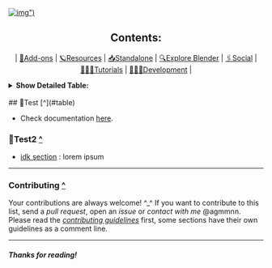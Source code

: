 [![img](https://www.mysmartgroup.co.uk/wp-content/uploads/2017/04/header-bg-test.png)")](#table)


<a name="table"></a>

<div align="center">
    <h2>Contents:</h2>
    <p>| <a href="#Add-ons-">🔮Add-ons</a> | <a href="#-">🪐Resources</a> | <a
            href="#Standalone-">📥Standalone</a> | <a href="#-">🔍Explore Blender</a> | <a
            href="#Social-">🖇Social</a> | <a href="#-">👩🏻‍🏫Tutorials</a> | <a
            href="#Development-">👩🏽‍💻Development</a> |</p>
</div>

<details><summary><b>Show Detailed Table:</b></summary>
<ul>
    <li><a href="#Add-ons-">🔮Add-ons</a>
        <ul>
            <li><a href="#-">🌊</a></li>           
        </ul>
    </li>
    </ul>
</details>
<br>
  ## 🔮Test [^](#table)

-   Check documentation [here](https://github.com/timveur).

### 🌊Test2 [^](#table)

-   [idk section](https://github.com/timveur) : lorem ipsum 

---

### Contributing [^](#table)

Your contributions are always welcome! ^\_^ If you want to contribute to this list, send a _pull request_, open an _issue_ or _contact with me_ @agmmnn. Please read the _[contributing guidelines](https://github.com/timveur)_ first, some sections have their own guidelines as a comment line.

---

#### _Thanks for reading!_

<!-- /markdown references -->
